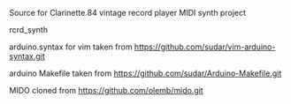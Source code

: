 Source for Clarinette 84 vintage record player MIDI synth project

rcrd_synth

arduino.syntax for vim taken from https://github.com/sudar/vim-arduino-syntax.git

arduino Makefile taken from https://github.com/sudar/Arduino-Makefile.git

MIDO cloned from https://github.com/olemb/mido.git
